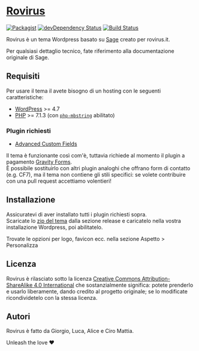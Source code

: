 # [Rovirus](https://www.rovirus.it/)
[![Packagist](https://img.shields.io/packagist/vpre/roots/sage.svg?style=flat-square)](https://packagist.org/packages/roots/sage)
[![devDependency Status](https://img.shields.io/david/dev/roots/sage.svg?style=flat-square)](https://david-dm.org/roots/sage#info=devDependencies)
[![Build Status](https://img.shields.io/travis/roots/sage.svg?style=flat-square)](https://travis-ci.org/roots/sage)

Rovirus è un tema Wordpress basato su [Sage](https://roots.io/sage) creato per rovirus.it.

Per qualsiasi dettaglio tecnico, fate riferimento alla documentazione originale di Sage.

## Requisiti

Per usare il tema il avete bisogno di un hosting con le seguenti caratteristiche:

* [WordPress](https://wordpress.org/) >= 4.7
* [PHP](https://secure.php.net/manual/en/install.php) >= 7.1.3 (con [`php-mbstring`](https://secure.php.net/manual/en/book.mbstring.php) abilitato)

### Plugin richiesti

* [Advanced Custom Fields](https://wordpress.org/plugins/advanced-custom-fields/)

Il tema è funzionante così com'è, tuttavia richiede al momento il plugin a pagamento [Gravity Forms](https://www.gravityforms.com/).  
È possibile sostituirlo con altri plugin analoghi che offrano form di contatto (e.g. CF7), ma il tema non contiene gli stili specifici: se volete
contribuire con una pull request accettiamo volentieri!

## Installazione

Assicuratevi di aver installato tutti i plugin richiesti sopra.  
Scaricate lo [zip del tema](https://github.com/ciromattia/rovirus-theme/archive/v1.0.zip) dalla sezione release e caricatelo nella vostra installazione Wordpress, poi abilitatelo.

Trovate le opzioni per logo, favicon ecc. nella sezione Aspetto > Personalizza

## Licenza

Rovirus è rilasciato sotto la licenza [Creative Commons Attribution-ShareAlike 4.0 International](https://creativecommons.org/licenses/by-sa/4.0/)
che sostanzialmente significa: potete prenderlo e usarlo liberamente, dando credito al progetto originale; se lo modificate ricondividetelo con la
stessa licenza.

## Autori

Rovirus è fatto da Giorgio, Luca, Alice e Ciro Mattia.

Unleash the love ❤️
